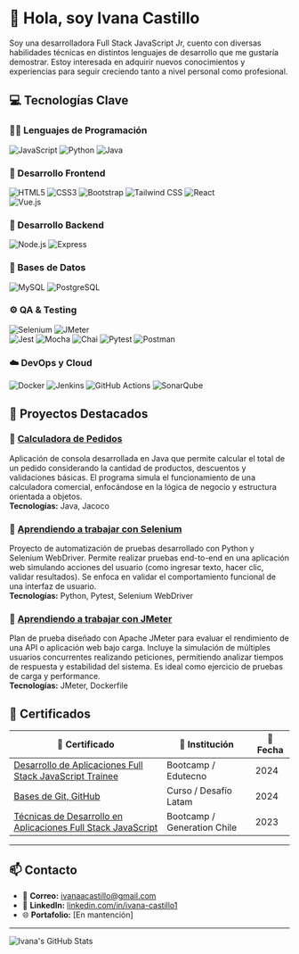 # 👋 Hola, soy Ivana Castillo

Soy una desarrolladora Full Stack JavaScript Jr, cuento con diversas habilidades técnicas en distintos lenguajes de desarrollo que me gustaría demostrar. Estoy interesada en adquirir nuevos conocimientos y experiencias para seguir creciendo tanto a nivel personal como profesional.

## 💻 Tecnologías Clave

### 🧑‍💻 Lenguajes de Programación
![JavaScript](https://img.shields.io/badge/JavaScript-F7DF1E?style=for-the-badge&logo=javascript&logoColor=black) 
![Python](https://img.shields.io/badge/Python-3776AB?style=for-the-badge&logo=python&logoColor=white) 
![Java](https://img.shields.io/badge/Java-007396?style=for-the-badge&logo=java&logoColor=white) 

### 🎨 Desarrollo Frontend
![HTML5](https://img.shields.io/badge/HTML5-E34F26?style=for-the-badge&logo=html5&logoColor=white) 
![CSS3](https://img.shields.io/badge/CSS3-1572B6?style=for-the-badge&logo=css3&logoColor=white) 
![Bootstrap](https://img.shields.io/badge/Bootstrap-563D7C?style=for-the-badge&logo=bootstrap&logoColor=white) 
![Tailwind CSS](https://img.shields.io/badge/Tailwind_CSS-38B2AC?style=for-the-badge&logo=tailwind-css&logoColor=white) 
![React](https://img.shields.io/badge/React-61DAFB?style=for-the-badge&logo=react&logoColor=black)  
![Vue.js](https://img.shields.io/badge/Vue.js-4FC08D?style=for-the-badge&logo=vue.js&logoColor=white) 

### 🔨 Desarrollo Backend
![Node.js](https://img.shields.io/badge/Node.js-43853D?style=for-the-badge&logo=node.js&logoColor=white) 
![Express](https://img.shields.io/badge/Express-000000?style=for-the-badge&logo=express&logoColor=white) 

### 🔧 Bases de Datos
![MySQL](https://img.shields.io/badge/MySQL-4479A1?style=for-the-badge&logo=mysql&logoColor=white) 
![PostgreSQL](https://img.shields.io/badge/PostgreSQL-336791?style=for-the-badge&logo=postgresql&logoColor=white) 

### ⚙️ QA & Testing
![Selenium](https://img.shields.io/badge/Selenium-43B02A?style=for-the-badge&logo=selenium&logoColor=white) 
![JMeter](https://img.shields.io/badge/JMeter-D92C20?style=for-the-badge&logo=apachejmeter&logoColor=white)  
![Jest](https://img.shields.io/badge/Jest-C21325?style=for-the-badge&logo=jest&logoColor=white) 
![Mocha](https://img.shields.io/badge/Mocha-8D6748?style=for-the-badge&logo=mocha&logoColor=white) 
![Chai](https://img.shields.io/badge/Chai-A30701?style=for-the-badge&logoColor=white) 
![Pytest](https://img.shields.io/badge/Pytest-2C2D72?style=for-the-badge&logo=pytest&logoColor=white) 
![Postman](https://img.shields.io/badge/Postman-FF6C37?style=for-the-badge&logo=postman&logoColor=white)  

### ☁️ DevOps y Cloud
![Docker](https://img.shields.io/badge/Docker-2496ED?style=for-the-badge&logo=docker&logoColor=white) 
![Jenkins](https://img.shields.io/badge/Jenkins-D24939?style=for-the-badge&logo=jenkins&logoColor=white) 
![GitHub Actions](https://img.shields.io/badge/GitHub_Actions-2088FF?style=for-the-badge&logo=github-actions&logoColor=white) 
![SonarQube](https://img.shields.io/badge/SonarQube-4E9BCD?style=for-the-badge&logo=sonarqube&logoColor=white)


## 🚀 Proyectos Destacados

### 📌 [Calculadora de Pedidos](https://github.com/IvanaaCastillo/nuevo_ejercicio-calculadora_pedidos)

Aplicación de consola desarrollada en Java que permite calcular el total de un pedido considerando la cantidad de productos, descuentos y validaciones básicas. El programa simula el funcionamiento de una calculadora comercial, enfocándose en la lógica de negocio y estructura orientada a objetos.  
**Tecnologías:** Java, Jacoco

### 📌 [Aprendiendo a trabajar con Selenium](https://github.com/IvanaaCastillo/ejercicio-demo_selenium)

Proyecto de automatización de pruebas desarrollado con Python y Selenium WebDriver. Permite realizar pruebas end-to-end en una aplicación web simulando acciones del usuario (como ingresar texto, hacer clic, validar resultados). Se enfoca en validar el comportamiento funcional de una interfaz de usuario.  
**Tecnologías:** Python, Pytest, Selenium WebDriver

### 📌 [Aprendiendo a trabajar con JMeter](https://github.com/IvanaaCastillo/ejercicio-demo_jmeter)

Plan de prueba diseñado con Apache JMeter para evaluar el rendimiento de una API o aplicación web bajo carga. Incluye la simulación de múltiples usuarios concurrentes realizando peticiones, permitiendo analizar tiempos de respuesta y estabilidad del sistema. Es ideal como ejercicio de pruebas de carga y performance.  
**Tecnologías:** JMeter, Dockerfile

## 🏅 Certificados

| 📜 Certificado | 🏢 Institución | 📅 Fecha |
|----------------|----------------|----------|
| [Desarrollo de Aplicaciones Full Stack JavaScript Trainee](https://eligemejor.sence.cl/PerfilNatural/DescargarCertificado?idCurso=BOTIC-SOFOF-23-30-13-0087&idFederacion=5&rutAsistido=) | Bootcamp / Edutecno  | 2024 |
| [Bases de Git, GitHub](https://cursos.desafiolatam.com/certificates/9gla2vvhag) | Curso / Desafío Latam | 2024 |
| [Técnicas de Desarrollo en Aplicaciones Full Stack JavaScript](https://eligemejor.sence.cl/PerfilNatural/DescargarCertificado?idCurso=6376778&idFederacion=2&rutAsistido=) | Bootcamp / Generation Chile | 2023 |

---

## 📫 Contacto

- 📧 **Correo:** [ivanaacastillo@gmail.com](mailto:ivanaacastillo@gmail.com)  
- 💼 **LinkedIn:** [linkedin.com/in/ivana-castillo1](https://linkedin.com/in/ivana-castillo1)  
- 🌐 **Portafolio:** [En mantención]

---

![Ivana's GitHub Stats](https://github-readme-stats.vercel.app/api?username=IvanaaCastillo&show_icons=true&theme=tokyonight)
